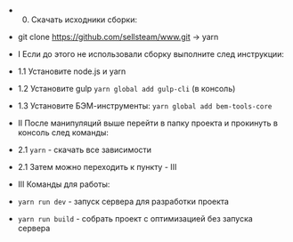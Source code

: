 * 0. Скачать исходники сборки:
* git clone https://github.com/sellsteam/www.git -> yarn

* I Если до этого не использовали сборку выполните след инструкции:
* 1.1 Установите node.js и yarn
* 1.2 Установите gulp ```yarn global add gulp-cli``` (в консоль)
* 1.3 Установите БЭМ-инструменты: ```yarn global add bem-tools-core```

* II После манипуляций выше перейти в папку проекта и прокинуть в консоль след команды:
* 2.1 ``` yarn ``` - скачать все зависимости
* 2.1 Затем можно переходить к пункту - III

* III Команды для работы:
* ```yarn run dev``` - запуск сервера для разработки проекта
* ```yarn run build``` - собрать проект с оптимизацией без запуска сервера
